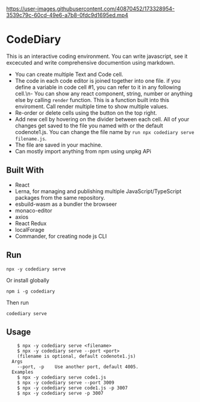 https://user-images.githubusercontent.com/40870452/173328954-3539c79c-60cd-49e6-a7b8-0fdc9d1695ed.mp4

# CodeDiary

This is an interactive coding environment. You can write javascript, see it excecuted and write comprehensive documention using markdown.
-  You can create multiple Text and Code cell.
-  The code in each code editor is joined together into one file. if you define a variable in code cell #1, you can refer to it in any following cell.\n- You can show any react component, string, number or anything else by calling `render` function. This is a function built into this enviroment. Call render multiple time to show multiple values.
-  Re-order or delete cells using the button on the top right.
-  Add new cell by hovering on the divider between each cell. All of your changes get saved to the file you named with or the default codenote1.js. You can change the file name by `run npx codediary serve filename.js`. 
-  The file are saved in your machine.
-  Can mostly import anything from npm using unpkg APi

## Built With
- React
- Lerna, for managing and publishing multiple JavaScript/TypeScript packages from the same repository. 
- esbuild-wasm as a bundler the browseer
- monaco-editor 
- axios
- React Redux
- localForage
- Commander, for creating node js CLI


## Run
```
npx -y codediary serve
```

Or install globally

```
npm i -g codediary 
```

Then run

```
codediary serve
```


## Usage

```
    $ npx -y codediary serve <filename>
    $ npx -y codediary serve --port <port>
    (filename is optional, default codenote1.js)
  Args
    --port, -p    Use another port, default 4005.
  Examples
    $ npx -y codediary serve code1.js
    $ npx -y codediary serve --port 3009
    $ npx -y codediary serve code1.js -p 3007
    $ npx -y codediary serve -p 3007
```
